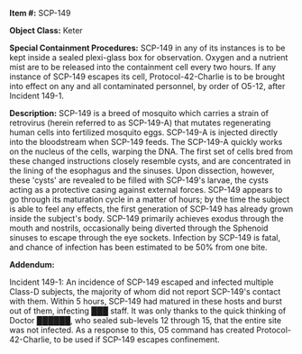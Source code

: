 **Item #:** SCP-149

**Object Class:** Keter

**Special Containment Procedures:** SCP-149 in any of its instances is to be kept inside a sealed plexi-glass box for observation. Oxygen and a nutrient mist are to be released into the containment cell every two hours. If any instance of SCP-149 escapes its cell, Protocol-42-Charlie is to be brought into effect on any and all contaminated personnel, by order of O5-12, after Incident 149-1.

**Description:** SCP-149 is a breed of mosquito which carries a strain of retrovirus (herein referred to as SCP-149-A) that mutates regenerating human cells into fertilized mosquito eggs. SCP-149-A is injected directly into the bloodstream when SCP-149 feeds. The SCP-149-A quickly works on the nucleus of the cells, warping the DNA. The first set of cells bred from these changed instructions closely resemble cysts, and are concentrated in the lining of the esophagus and the sinuses. Upon dissection, however, these 'cysts' are revealed to be filled with SCP-149's larvae, the cysts acting as a protective casing against external forces. SCP-149 appears to go through its maturation cycle in a matter of hours; by the time the subject is able to feel any effects, the first generation of SCP-149 has already grown inside the subject's body. SCP-149 primarily achieves exodus through the mouth and nostrils, occasionally being diverted through the Sphenoid sinuses to escape through the eye sockets. Infection by SCP-149 is fatal, and chance of infection has been estimated to be 50% from one bite.

**Addendum:**

Incident 149-1: An incidence of SCP-149 escaped and infected multiple Class-D subjects, the majority of whom did not report SCP-149's contact with them. Within 5 hours, SCP-149 had matured in these hosts and burst out of them, infecting ███ staff. It was only thanks to the quick thinking of Doctor ██████, who sealed sub-levels 12 through 15, that the entire site was not infected. As a response to this, O5 command has created Protocol-42-Charlie, to be used if SCP-149 escapes confinement.